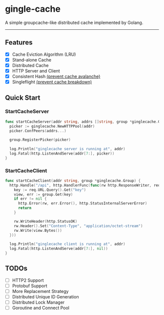 # gingle-cache

A simple groupcache-like distributed cache implemented by Golang.

---

## Features

- [x] Cache Eviction Algorithm (LRU)
- [x] Stand-alone Cache
- [x] Distributed Cache
- [x] HTTP Server and Client
- [X] Consistent Hash <u>(prevent cache avalanche)</u>
- [x] Singleflight <u>(prevent cache breakdown)</u>

## Quick Start

### StartCacheServer

```go
func startCacheServer(addr string, addrs []string, group *ginglecache.Group) {
  picker := ginglecache.NewHTTPPool(addr)
  picker.ConfPeers(addrs...)
  
  group.RegisterPicker(picker)
  
  log.Println("ginglecache server is running at", addr)
  log.Fatal(http.ListenAndServe(addr[7:], picker))
}
```

### StartCacheClient

```go
func startCacheClient(addr string, group *ginglecache.Group) {
  http.Handle("/api", http.HandlerFunc(func(rw http.ResponseWriter, req *http.Request) {
    key := req.URL.Query().Get("key")
    view, err := group.Get(key)
    if err != nil {
      http.Error(rw, err.Error(), http.StatusInternalServerError)
      return
    }

    rw.WriteHeader(http.StatusOK)
    rw.Header().Set("Content-Type", "application/octet-stream")
    rw.Write(view.Bytes())
  }))
  
  log.Println("ginglecache client is running at", addr)
  log.Fatal(http.ListenAndServe(addr[7:], nil))
}
```

## TODOs

- [ ] HTTP2 Support
- [ ] Protobuf Support
- [ ] More Replacement Strategy
- [ ] Distributed Unique ID Generation
- [ ] Distributed Lock Manager
- [ ] Goroutine and Connect Pool
